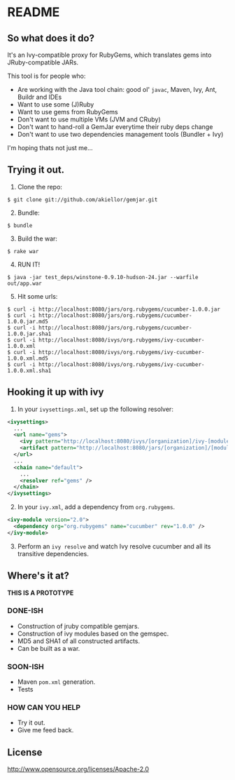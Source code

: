 README
======

So what does it do?
-------------------

It's an Ivy-compatible proxy for RubyGems, which translates gems into JRuby-compatible JARs.

This tool is for people who:

  * Are working with the Java tool chain: good ol' `javac`, Maven, Ivy, Ant, Buildr and IDEs
  * Want to use some (J)Ruby
  * Want to use gems from RubyGems
  * Don't want to use multiple VMs (JVM and CRuby)
  * Don't want to hand-roll a GemJar everytime their ruby deps change
  * Don't want to use two dependencies management tools (Bundler + Ivy)

I'm hoping thats not just me...

Trying it out.
--------------
1) Clone the repo:
  
  ```
  $ git clone git://github.com/akiellor/gemjar.git
  ```

2) Bundle:
  
  ```
  $ bundle 
  ```

3) Build the war:
  
  ```
  $ rake war
  ```

4) RUN IT!
  
  ```
  $ java -jar test_deps/winstone-0.9.10-hudson-24.jar --warfile out/app.war
  ```

5) Hit some urls:
  
  ```
  $ curl -i http://localhost:8080/jars/org.rubygems/cucumber-1.0.0.jar
  $ curl -i http://localhost:8080/jars/org.rubygems/cucumber-1.0.0.jar.md5
  $ curl -i http://localhost:8080/jars/org.rubygems/cucumber-1.0.0.jar.sha1
  $ curl -i http://localhost:8080/ivys/org.rubygems/ivy-cucumber-1.0.0.xml
  $ curl -i http://localhost:8080/ivys/org.rubygems/ivy-cucumber-1.0.0.xml.md5
  $ curl -i http://localhost:8080/ivys/org.rubygems/ivy-cucumber-1.0.0.xml.sha1
  ```

Hooking it up with ivy
----------------------

1) In your `ivysettings.xml`, set up the following resolver:

```xml
<ivysettings>
  ...
  <url name="gems">
    <ivy pattern="http://localhost:8080/ivys/[organization]/ivy-[module]-[revision].xml" />
    <artifact pattern="http://localhost:8080/jars/[organization]/[module]-[revision].jar" />
  </url>
  ...
  <chain name="default">
    ...
    <resolver ref="gems" />
  </chain>
</ivysettings>
```

2) In your `ivy.xml`, add a dependency from `org.rubygems`.

```xml
<ivy-module version="2.0">
  <dependency org="org.rubygems" name="cucumber" rev="1.0.0" />
</ivy-module>
```

3) Perform an `ivy resolve` and watch Ivy resolve cucumber and all its transitive dependencies.

Where's it at?
-------------
**THIS IS A PROTOTYPE**

### DONE-ISH ###
* Construction of jruby compatible gemjars. 
* Construction of ivy modules based on the gemspec. 
* MD5 and SHA1 of all constructed artifacts. 
* Can be built as a war.

### SOON-ISH ###
* Maven `pom.xml` generation.
* Tests

### HOW CAN YOU HELP ###
* Try it out.
* Give me feed back.

License
-------
<http://www.opensource.org/licenses/Apache-2.0>

